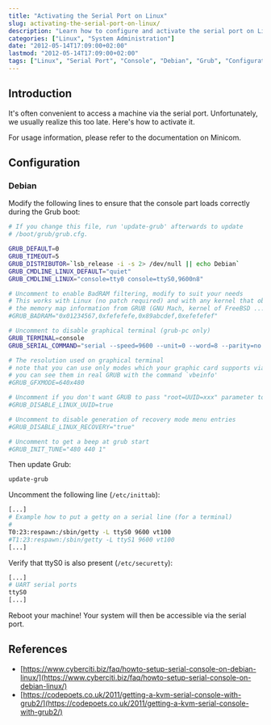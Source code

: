 ```yaml
---
title: "Activating the Serial Port on Linux"
slug: activating-the-serial-port-on-linux/
description: "Learn how to configure and activate the serial port on Linux systems for remote access and management."
categories: ["Linux", "System Administration"]
date: "2012-05-14T17:09:00+02:00"
lastmod: "2012-05-14T17:09:00+02:00"
tags: ["Linux", "Serial Port", "Console", "Debian", "Grub", "Configuration"]
---
```


## Introduction

It's often convenient to access a machine via the serial port. Unfortunately, we usually realize this too late. Here's how to activate it.

For usage information, please refer to the documentation on Minicom.

## Configuration

### Debian

Modify the following lines to ensure that the console part loads correctly during the Grub boot:

``` bash hl_lines="8 16 17"
# If you change this file, run 'update-grub' afterwards to update
# /boot/grub/grub.cfg.

GRUB_DEFAULT=0
GRUB_TIMEOUT=5
GRUB_DISTRIBUTOR=`lsb_release -i -s 2> /dev/null || echo Debian`
GRUB_CMDLINE_LINUX_DEFAULT="quiet"
GRUB_CMDLINE_LINUX="console=tty0 console=ttyS0,9600n8"

# Uncomment to enable BadRAM filtering, modify to suit your needs
# This works with Linux (no patch required) and with any kernel that obtains
# the memory map information from GRUB (GNU Mach, kernel of FreeBSD ...)
#GRUB_BADRAM="0x01234567,0xfefefefe,0x89abcdef,0xefefefef"

# Uncomment to disable graphical terminal (grub-pc only)
GRUB_TERMINAL=console
GRUB_SERIAL_COMMAND="serial --speed=9600 --unit=0 --word=8 --parity=no --stop=1"

# The resolution used on graphical terminal
# note that you can use only modes which your graphic card supports via VBE
# you can see them in real GRUB with the command `vbeinfo'
#GRUB_GFXMODE=640x480

# Uncomment if you don't want GRUB to pass "root=UUID=xxx" parameter to Linux
#GRUB_DISABLE_LINUX_UUID=true

# Uncomment to disable generation of recovery mode menu entries
#GRUB_DISABLE_LINUX_RECOVERY="true"

# Uncomment to get a beep at grub start
#GRUB_INIT_TUNE="480 440 1"
```

Then update Grub:

```bash
update-grub
```

Uncomment the following line (`/etc/inittab`):

``` bash hl_lines="4"
[...]
# Example how to put a getty on a serial line (for a terminal)
#
T0:23:respawn:/sbin/getty -L ttyS0 9600 vt100
#T1:23:respawn:/sbin/getty -L ttyS1 9600 vt100
[...]
```

Verify that ttyS0 is also present (`/etc/securetty`):

``` bash hl_lines="3"
[...]
# UART serial ports
ttyS0
[...]
```

Reboot your machine! Your system will then be accessible via the serial port.

## References

- [https://www.cyberciti.biz/faq/howto-setup-serial-console-on-debian-linux/](https://www.cyberciti.biz/faq/howto-setup-serial-console-on-debian-linux/)
- [https://codepoets.co.uk/2011/getting-a-kvm-serial-console-with-grub2/](https://codepoets.co.uk/2011/getting-a-kvm-serial-console-with-grub2/)
